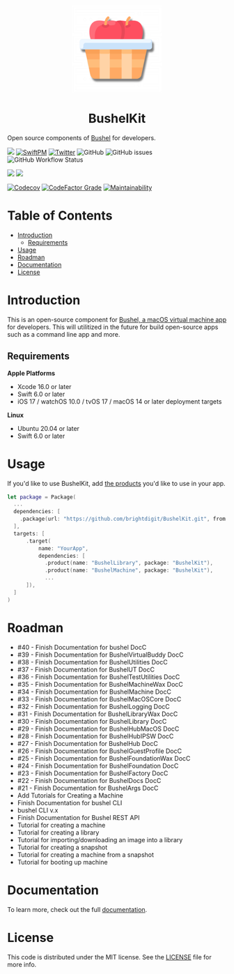 <p align="center">
    <img alt="BushelKit" title="BushelKit" src="Sources/BushelFoundation/BushelFoundation.docc/Resources/Logo.svg" height="200">
</p>
<h1 align="center"> BushelKit </h1>

Open source components of [Bushel](https://getbushel.app) for developers.

[![](https://img.shields.io/badge/docc-read_documentation-blue)](https://swiftpackageindex.com/brightdigit/BushelKit/documentation)
[![SwiftPM](https://img.shields.io/badge/SPM-Linux%20%7C%20iOS%20%7C%20macOS%20%7C%20watchOS%20%7C%20tvOS-success?logo=swift)](https://swift.org)
[![Twitter](https://img.shields.io/badge/twitter-@brightdigit-blue.svg?style=flat)](http://twitter.com/brightdigit)
![GitHub](https://img.shields.io/github/license/brightdigit/BushelKit)
![GitHub issues](https://img.shields.io/github/issues/brightdigit/BushelKit)
![GitHub Workflow Status](https://img.shields.io/github/actions/workflow/status/brightdigit/BushelKit/BushelKit.yml?label=actions&logo=github&?branch=main)

[![](https://img.shields.io/endpoint?url=https%3A%2F%2Fswiftpackageindex.com%2Fapi%2Fpackages%2Fbrightdigit%2FBushelKit%2Fbadge%3Ftype%3Dswift-versions)](https://swiftpackageindex.com/brightdigit/BushelKit)
[![](https://img.shields.io/endpoint?url=https%3A%2F%2Fswiftpackageindex.com%2Fapi%2Fpackages%2Fbrightdigit%2FBushelKit%2Fbadge%3Ftype%3Dplatforms)](https://swiftpackageindex.com/brightdigit/BushelKit)

[![Codecov](https://img.shields.io/codecov/c/github/brightdigit/BushelKit)](https://codecov.io/gh/brightdigit/BushelKit)
[![CodeFactor Grade](https://img.shields.io/codefactor/grade/github/brightdigit/BushelKit)](https://www.codefactor.io/repository/github/brightdigit/BushelKit)
[![Maintainability](https://api.codeclimate.com/v1/badges/78ed94c9ce81530d23dc/maintainability)](https://codeclimate.com/repos/675322f20ee99b00b9c28232/maintainability)
<!--[![codebeat badge](https://codebeat.co/badges/54695d4b-98c8-4f0f-855e-215500163094)](https://codebeat.co/projects/github-com-brightdigit-BushelKit-main)-->


# Table of Contents

* [Introduction](#introduction)
  * [Requirements](#requirements)
* [Usage](#usage)
* [Roadman](#roadman)
* [Documentation](#documentation)
* [License](#license)

<!-- Created by https://github.com/ekalinin/github-markdown-toc -->

# Introduction

This is an open-source component for [Bushel, a macOS virtual machine app](https://getbushel.app) for developers. This will utilitized in the future for build open-source apps such as a command line app and more.

## Requirements 

**Apple Platforms**

- Xcode 16.0 or later
- Swift 6.0 or later
- iOS 17 / watchOS 10.0 / tvOS 17 / macOS 14 or later deployment targets

**Linux**

- Ubuntu 20.04 or later
- Swift 6.0 or later

# Usage

If you'd like to use BushelKit, add [the products](https://docs.getbushel.app/docc) you'd like to use in your app.

```swift
let package = Package(
  ...
  dependencies: [
    .package(url: "https://github.com/brightdigit/BushelKit.git", from: "2.0.0")
  ],
  targets: [
      .target(
          name: "YourApp",
          dependencies: [
            .product(name: "BushelLibrary", package: "BushelKit"),
            .product(name: "BushelMachine", package: "BushelKit"),
            ...
      ]),
  ]
)
```

# Roadman

* #40 - Finish Documentation for bushel DocC                       
* #39 - Finish Documentation for BushelVirtualBuddy DocC           
* #38 - Finish Documentation for BushelUtilities DocC              
* #37 - Finish Documentation for BushelUT DocC                     
* #36 - Finish Documentation for BushelTestUtilities DocC          
* #35 - Finish Documentation for BushelMachineWax DocC             
* #34 - Finish Documentation for BushelMachine DocC                
* #33 - Finish Documentation for BushelMacOSCore DocC              
* #32 - Finish Documentation for BushelLogging DocC                
* #31 - Finish Documentation for BushelLibraryWax DocC             
* #30 - Finish Documentation for BushelLibrary DocC                
* #29 - Finish Documentation for BushelHubMacOS DocC               
* #28 - Finish Documentation for BushelHubIPSW DocC                
* #27 - Finish Documentation for BushelHub DocC                    
* #26 - Finish Documentation for BushelGuestProfile DocC           
* #25 - Finish Documentation for BushelFoundationWax DocC          
* #24 - Finish Documentation for BushelFoundation DocC             
* #23 - Finish Documentation for BushelFactory DocC                
* #22 - Finish Documentation for BushelDocs DocC                   
* #21 - Finish Documentation for BushelArgs DocC 
* Add Tutorials for Creating a  Machine
* Finish Documentation for bushel CLI
* bushel CLI v.x                  
* Finish Documentation for Bushel REST API
* Tutorial for creating a machine
* Tutorial for creating a library
* Tutorial for importing/downloading an image into a library
* Tutorial for creating a snapshot
* Tutorial for creating a machine from a snapshot
* Tutorial for booting up machine

# Documentation

To learn more, check out the full [documentation](https://docs.getbushel.app/docc).

# License 

This code is distributed under the MIT license. See the [LICENSE](https://github.com/brightdigit/BushelKit/LICENSE) file for more info.
